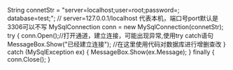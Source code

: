String connetStr = "server=localhost;user=root;password=; database=test;";
            // server=127.0.0.1/localhost 代表本机，端口号port默认是3306可以不写
            MySqlConnection conn = new MySqlConnection(connetStr);
            try
            {
                conn.Open();//打开通道，建立连接，可能出现异常,使用try catch语句
               MessageBox.Show("已经建立连接");
                //在这里使用代码对数据库进行增删查改
            }
            catch (MySqlException ex)
            {
                MessageBox.Show(ex.Message);
            }
            finally
            {
                conn.Close();
            }